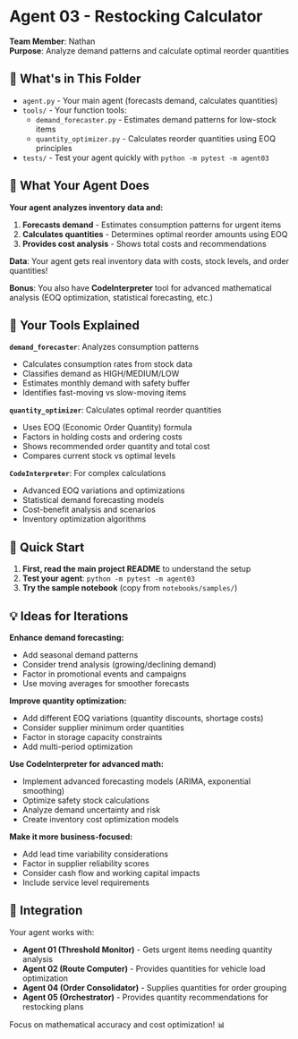 # Agent 03 - Restocking Calculator

**Team Member**: Nathan  
**Purpose**: Analyze demand patterns and calculate optimal reorder quantities

## 📁 What's in This Folder

- `agent.py` - Your main agent (forecasts demand, calculates quantities)
- `tools/` - Your function tools:
  - `demand_forecaster.py` - Estimates demand patterns for low-stock items
  - `quantity_optimizer.py` - Calculates reorder quantities using EOQ principles
- `tests/` - Test your agent quickly with `python -m pytest -m agent03`

## 🎯 What Your Agent Does

**Your agent analyzes inventory data and:**

1. **Forecasts demand** - Estimates consumption patterns for urgent items
2. **Calculates quantities** - Determines optimal reorder amounts using EOQ
3. **Provides cost analysis** - Shows total costs and recommendations

**Data**: Your agent gets real inventory data with costs, stock levels, and order quantities!

**Bonus**: You also have **CodeInterpreter** tool for advanced mathematical analysis (EOQ optimization, statistical forecasting, etc.)

## 🔧 Your Tools Explained

**`demand_forecaster`**: Analyzes consumption patterns

- Calculates consumption rates from stock data
- Classifies demand as HIGH/MEDIUM/LOW
- Estimates monthly demand with safety buffer
- Identifies fast-moving vs slow-moving items

**`quantity_optimizer`**: Calculates optimal reorder quantities

- Uses EOQ (Economic Order Quantity) formula
- Factors in holding costs and ordering costs
- Shows recommended order quantity and total cost
- Compares current stock vs optimal levels

**`CodeInterpreter`**: For complex calculations

- Advanced EOQ variations and optimizations
- Statistical demand forecasting models
- Cost-benefit analysis and scenarios
- Inventory optimization algorithms

## 🚀 Quick Start

1. **First, read the main project README** to understand the setup
2. **Test your agent**: `python -m pytest -m agent03`  
3. **Try the sample notebook** (copy from `notebooks/samples/`)

## 💡 Ideas for Iterations

**Enhance demand forecasting:**

- Add seasonal demand patterns
- Consider trend analysis (growing/declining demand)
- Factor in promotional events and campaigns
- Use moving averages for smoother forecasts

**Improve quantity optimization:**

- Add different EOQ variations (quantity discounts, shortage costs)
- Consider supplier minimum order quantities
- Factor in storage capacity constraints
- Add multi-period optimization

**Use CodeInterpreter for advanced math:**

- Implement advanced forecasting models (ARIMA, exponential smoothing)
- Optimize safety stock calculations
- Analyze demand uncertainty and risk
- Create inventory cost optimization models

**Make it more business-focused:**

- Add lead time variability considerations
- Factor in supplier reliability scores
- Consider cash flow and working capital impacts
- Include service level requirements

## 🔗 Integration

Your agent works with:

- **Agent 01 (Threshold Monitor)** - Gets urgent items needing quantity analysis
- **Agent 02 (Route Computer)** - Provides quantities for vehicle load optimization
- **Agent 04 (Order Consolidator)** - Supplies quantities for order grouping
- **Agent 05 (Orchestrator)** - Provides quantity recommendations for restocking plans

Focus on mathematical accuracy and cost optimization! 📊
